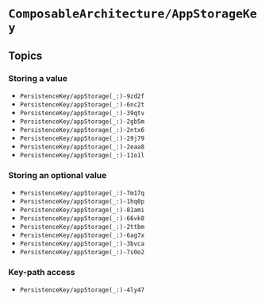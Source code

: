 # ``ComposableArchitecture/AppStorageKey``

## Topics

### Storing a value

- ``PersistenceKey/appStorage(_:)-9zd2f``
- ``PersistenceKey/appStorage(_:)-6nc2t``
- ``PersistenceKey/appStorage(_:)-39qtv``
- ``PersistenceKey/appStorage(_:)-2gb5m``
- ``PersistenceKey/appStorage(_:)-2ntx6``
- ``PersistenceKey/appStorage(_:)-29j79``
- ``PersistenceKey/appStorage(_:)-2eaa8``
- ``PersistenceKey/appStorage(_:)-11o1l``

### Storing an optional value

- ``PersistenceKey/appStorage(_:)-7m17q``
- ``PersistenceKey/appStorage(_:)-1hq0p``
- ``PersistenceKey/appStorage(_:)-81ami``
- ``PersistenceKey/appStorage(_:)-66vk8``
- ``PersistenceKey/appStorage(_:)-2ttbm``
- ``PersistenceKey/appStorage(_:)-6ag7x``
- ``PersistenceKey/appStorage(_:)-3bvca``
- ``PersistenceKey/appStorage(_:)-7s0o2``

### Key-path access

- ``PersistenceKey/appStorage(_:)-4ly47``
